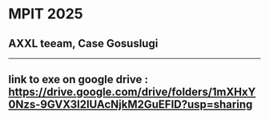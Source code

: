 # MPIT 2025
## AXXL teeam, Case Gosuslugi
---- 
## link to exe on  google drive : https://drive.google.com/drive/folders/1mXHxY0Nzs-9GVX3l2IUAcNjkM2GuEFID?usp=sharing

